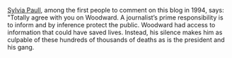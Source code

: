 <a href="https://www.google.com/search?q=site:scripting.com+%22Sylvia+Paull%22">Sylvia Paull</a>, among the first people to comment on this blog in 1994, says: "Totally agree with you on Woodward. A journalist’s prime responsibility is to inform and by inference protect the public. Woodward had access to information that could have saved lives. Instead, his silence makes him as culpable of these hundreds of thousands of deaths as is the president and his gang. 
